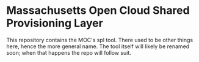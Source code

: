 # Massachusetts Open Cloud Shared Provisioning Layer

This repository contains the MOC's spl tool. There used to be other
things here, hence the more general name. The tool itself will likely
be renamed soon; when that happens the repo will follow suit.
